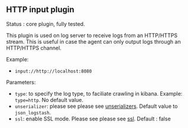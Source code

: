 HTTP input plugin
---

Status : core plugin, fully tested.

This plugin is used on log server to receive logs from an HTTP/HTTPS stream. This is useful
in case the agent can only output logs through an HTTP/HTTPS channel.

Example:

* ``input://http://localhost:8080``

Parameters:

* ``type``: to specify the log type, to faciliate crawling in kibana. Example: ``type=http``. No default value.
* ``unserializer``: please see please see [unserializers](unserializers.md). Default value to ``json_logstash``.
* ``ssl``: enable SSL mode. Please see please see [ssl](../ssl.md). Default : false
